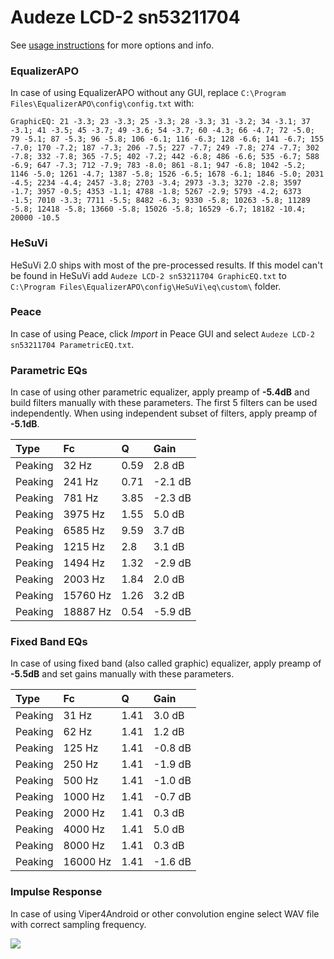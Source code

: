 # Audeze LCD-2 sn53211704
See [usage instructions](https://github.com/jaakkopasanen/AutoEq#usage) for more options and info.

### EqualizerAPO
In case of using EqualizerAPO without any GUI, replace `C:\Program Files\EqualizerAPO\config\config.txt`
with:
```
GraphicEQ: 21 -3.3; 23 -3.3; 25 -3.3; 28 -3.3; 31 -3.2; 34 -3.1; 37 -3.1; 41 -3.5; 45 -3.7; 49 -3.6; 54 -3.7; 60 -4.3; 66 -4.7; 72 -5.0; 79 -5.1; 87 -5.3; 96 -5.8; 106 -6.1; 116 -6.3; 128 -6.6; 141 -6.7; 155 -7.0; 170 -7.2; 187 -7.3; 206 -7.5; 227 -7.7; 249 -7.8; 274 -7.7; 302 -7.8; 332 -7.8; 365 -7.5; 402 -7.2; 442 -6.8; 486 -6.6; 535 -6.7; 588 -6.9; 647 -7.3; 712 -7.9; 783 -8.0; 861 -8.1; 947 -6.8; 1042 -5.2; 1146 -5.0; 1261 -4.7; 1387 -5.8; 1526 -6.5; 1678 -6.1; 1846 -5.0; 2031 -4.5; 2234 -4.4; 2457 -3.8; 2703 -3.4; 2973 -3.3; 3270 -2.8; 3597 -1.7; 3957 -0.5; 4353 -1.1; 4788 -1.8; 5267 -2.9; 5793 -4.2; 6373 -1.5; 7010 -3.3; 7711 -5.5; 8482 -6.3; 9330 -5.8; 10263 -5.8; 11289 -5.8; 12418 -5.8; 13660 -5.8; 15026 -5.8; 16529 -6.7; 18182 -10.4; 20000 -10.5
```

### HeSuVi
HeSuVi 2.0 ships with most of the pre-processed results. If this model can't be found in HeSuVi add
`Audeze LCD-2 sn53211704 GraphicEQ.txt` to `C:\Program Files\EqualizerAPO\config\HeSuVi\eq\custom\` folder.

### Peace
In case of using Peace, click *Import* in Peace GUI and select `Audeze LCD-2 sn53211704 ParametricEQ.txt`.

### Parametric EQs
In case of using other parametric equalizer, apply preamp of **-5.4dB** and build filters manually
with these parameters. The first 5 filters can be used independently.
When using independent subset of filters, apply preamp of **-5.1dB**.

| Type    | Fc       |    Q | Gain    |
|:--------|:---------|:-----|:--------|
| Peaking | 32 Hz    | 0.59 | 2.8 dB  |
| Peaking | 241 Hz   | 0.71 | -2.1 dB |
| Peaking | 781 Hz   | 3.85 | -2.3 dB |
| Peaking | 3975 Hz  | 1.55 | 5.0 dB  |
| Peaking | 6585 Hz  | 9.59 | 3.7 dB  |
| Peaking | 1215 Hz  | 2.8  | 3.1 dB  |
| Peaking | 1494 Hz  | 1.32 | -2.9 dB |
| Peaking | 2003 Hz  | 1.84 | 2.0 dB  |
| Peaking | 15760 Hz | 1.26 | 3.2 dB  |
| Peaking | 18887 Hz | 0.54 | -5.9 dB |

### Fixed Band EQs
In case of using fixed band (also called graphic) equalizer, apply preamp of **-5.5dB** and set
gains manually with these parameters.

| Type    | Fc       |    Q | Gain    |
|:--------|:---------|:-----|:--------|
| Peaking | 31 Hz    | 1.41 | 3.0 dB  |
| Peaking | 62 Hz    | 1.41 | 1.2 dB  |
| Peaking | 125 Hz   | 1.41 | -0.8 dB |
| Peaking | 250 Hz   | 1.41 | -1.9 dB |
| Peaking | 500 Hz   | 1.41 | -1.0 dB |
| Peaking | 1000 Hz  | 1.41 | -0.7 dB |
| Peaking | 2000 Hz  | 1.41 | 0.3 dB  |
| Peaking | 4000 Hz  | 1.41 | 5.0 dB  |
| Peaking | 8000 Hz  | 1.41 | 0.3 dB  |
| Peaking | 16000 Hz | 1.41 | -1.6 dB |

### Impulse Response
In case of using Viper4Android or other convolution engine select WAV file with correct sampling frequency.

![](https://raw.githubusercontent.com/jaakkopasanen/AutoEq/master/results/innerfidelity/sbaf-serious/Audeze%20LCD-2%20sn53211704/Audeze%20LCD-2%20sn53211704.png)